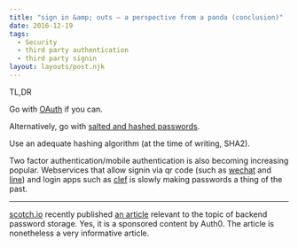 ```yaml
---
title: "sign in &amp; outs – a perspective from a panda (conclusion)"
date: 2016-12-19
tags:
  - Security
  - third party authentication
  - third party signin
layout: layouts/post.njk
---
```

TL,DR

Go with [OAuth](http://www.pandamakes.com.au/webdesign/sign-in-outs-a-perspective-from-a-panda-part-4-open-authorisation-oauth/) if you can.

Alternatively, go with [salted and hashed passwords](http://www.pandamakes.com.au/webdesign/sign-in-outs-a-perspective-from-a-panda-part-3/).

Use an adequate hashing algorithm (at the time of writing, SHA2).

Two factor authentication/mobile authentication is also becoming increasing popular. Webservices that allow signin via qr code (such as [wechat](https://web.wechat.com/) and [line](https://line.me/en/)) and login apps such as [clef](https://getclef.com/) is slowly making passwords a thing of the past.

* * *

[scotch.io](https://scotch.io/) recently published [an article](https://scotch.io/bar-talk/how-companies-should-secure-your-passwords) relevant to the topic of backend password storage. Yes, it is a sponsored content by Auth0. The article is nonetheless a very informative article.
